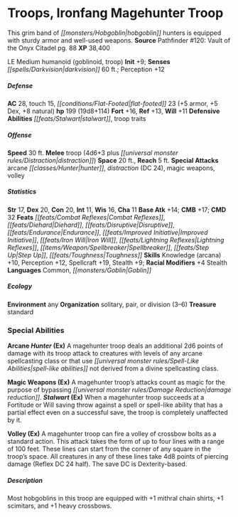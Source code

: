﻿---
cssclass: [monsters]
title1: Troops, Ironfang Magehunter Troop
desc_short: This grim band of hobgoblin hunters is equipped with sturdy armor and
  well-used weapons.
title2: Ironfang Magehunter Troop
CR: 14
sources:
- name: 'Pathfinder #120: Vault of the Onyx Citadel'
  page: 88
  link: http://paizo.com/products/btpy9npo
XP: 38400
alignment: LE
size: Medium
type: humanoid
subtypes:
- goblinoid
- troop
initiative:
  bonus: 9
senses:
  darkvision: 60
AC:
  AC: 28
  touch: 15
  flat_footed: 23
  components:
    armor: 5
    dex: 5
    natural: 8
HP:
  HP: 199
  long: 19d8+114
saves:
  fort: 16
  ref: 13
  will: 11
defensive_abilities:
- stalwart
- troop traits
speeds:
  base: 30
attacks:
  melee:
  - - text: troop (4d6+3 plus distraction)
      entries:
      - - damage: 4d6+3
        - effect: distraction
      attack: troop
  special:
  - arcane hunter
  - distraction (DC 24)
  - magic weapons
  - volley
space: 20
reach: 5
ability_scores:
  STR: 17
  DEX: 20
  CON: 20
  INT: 11
  WIS: 16
  CHA: 11
BAB: 14
CMB: 17
CMD: 32
feats:
- name: Combat Reflexes
- name: Diehard
- name: Disruptive
- name: Endurance
- name: Improved Initiative
- name: Iron Will
- name: Lightning Reflexes
- name: Spellbreaker
- name: Step Up
- name: Toughness
skills:
  Knowledge (arcana): 10
  Perception: 12
  Spellcraft: 19
  Stealth: 9
  _racial_mods:
    Stealth:
      _: 4
languages:
- Common
- Goblin
ecology:
  environment: any
  organization: solitary, pair, or division (3-6)
  treasure_type: standard
special_abilities:
  Arcane Hunter (Ex): A magehunter troop deals an additional 2d6 points of damage
    with its troop attack to creatures with levels of any arcane spellcasting class
    or that use spell-like abilities not derived from a divine spellcasting class.
  Magic Weapons (Ex): A magehunter troop's attacks count as magic for the purpose
    of bypassing damage reduction.
  Stalwart (Ex): When a magehunter troop succeeds at a Fortitude or Will saving throw
    against a spell or spell-like ability that has a partial effect even on a successful
    save, the troop is completely unaffected by it.
  Volley (Ex): A magehunter troop can fire a volley of crossbow bolts as a standard
    action. This attack takes the form of up to four lines with a range of 100 feet.
    These lines can start from the corner of any square in the troop's space. All
    creatures in any of these lines take 4d8 points of piercing damage (Reflex DC
    24 half). The save DC is Dexterity-based.
desc_long: Most hobgoblins in this troop are equipped with +1 mithral chain shirts,
  +1 scimitars, and +1 heavy crossbows.

---

# Troops, Ironfang Magehunter Troop
This grim band of _[[monsters/Hobgoblin|hobgoblin]]_ hunters is equipped with sturdy armor and well-used weapons.
**Source** Pathfinder #120: Vault of the Onyx Citadel pg. 88
**XP** 38,400

LE Medium humanoid (goblinoid, troop)
**Init** +9; **Senses** _[[spells/Darkvision|darkvision]]_ 60 ft.; Perception +12

##### Defense

**AC** 28, touch 15, _[[conditions/Flat-Footed|flat-footed]]_ 23 (+5 armor, +5 Dex, +8 natural)
**hp** 199 (19d8+114)
**Fort** +16, **Ref** +13, **Will** +11
**Defensive Abilities** _[[feats/Stalwart|stalwart]]_, troop traits

##### Offense
**Speed** 30 ft.
**Melee** troop (4d6+3 plus _[[universal monster rules/Distraction|distraction]]_)
**Space** 20 ft., **Reach** 5 ft.
**Special Attacks** arcane _[[classes/Hunter|hunter]]_, _distraction_ (DC 24), magic weapons, volley

##### Statistics
**Str** 17, **Dex** 20, **Con** 20, **Int** 11, **Wis** 16, **Cha** 11
**Base Atk** +14; **CMB** +17; **CMD** 32
**Feats** _[[feats/Combat Reflexes|Combat Reflexes]]_, _[[feats/Diehard|Diehard]]_, _[[feats/Disruptive|Disruptive]]_, _[[feats/Endurance|Endurance]]_, _[[feats/Improved Initiative|Improved Initiative]]_, _[[feats/Iron Will|Iron Will]]_, _[[feats/Lightning Reflexes|Lightning Reflexes]]_, _[[items/Weapon/Spellbreaker|Spellbreaker]]_, _[[feats/Step Up|Step Up]]_, _[[feats/Toughness|Toughness]]_
**Skills** Knowledge (arcana) +10, Perception +12, Spellcraft +19, Stealth +9; **Racial Modifiers** +4 Stealth
**Languages** Common, _[[monsters/Goblin|Goblin]]_

##### Ecology

**Environment** any
**Organization** solitary, pair, or division (3–6)
**Treasure** standard

### Special Abilities

**Arcane _Hunter_ (Ex)** A magehunter troop deals an additional 2d6 points of damage with its troop attack to creatures with levels of any arcane spellcasting class or that use _[[universal monster rules/Spell-Like Abilities|spell-like abilities]]_ not derived from a divine spellcasting class.

**Magic Weapons (Ex)** A magehunter troop’s attacks count as magic for the purpose of bypassing _[[universal monster rules/Damage Reduction|damage reduction]]_.
**_Stalwart_ (Ex)** When a magehunter troop succeeds at a Fortitude or Will saving throw against a spell or spell-like ability that has a partial effect even on a successful save, the troop is completely unaffected by it.

**Volley (Ex)** A magehunter troop can fire a volley of crossbow bolts as a standard action. This attack takes the form of up to four lines with a range of 100 feet. These lines can start from the corner of any square in the troop’s space. All creatures in any of these lines take 4d8 points of piercing damage (Reflex DC 24 half). The save DC is Dexterity-based.

##### Description

Most hobgoblins in this troop are equipped with +1 mithral chain shirts, +1 scimitars, and +1 heavy crossbows.